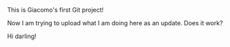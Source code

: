 This is Giacomo's first Git project!

Now I am trying to upload what I am doing here as an update. Does it work?

Hi darling!
